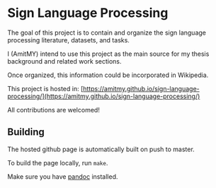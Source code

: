 # Sign Language Processing

The goal of this project is to contain and organize the sign language processing literature, datasets, and tasks.

I (AmitMY) intend to use this project as the main source for my thesis background and related work sections.

Once organized, this information could be incorporated in Wikipedia.

This project is hosted in: [https://amitmy.github.io/sign-language-processing/](https://amitmy.github.io/sign-language-processing/)

All contributions are welcomed!

## Building

The hosted github page is automatically built on push to master.

To build the page locally, run `make`.

Make sure you have [pandoc](https://pandoc.org/) installed.
